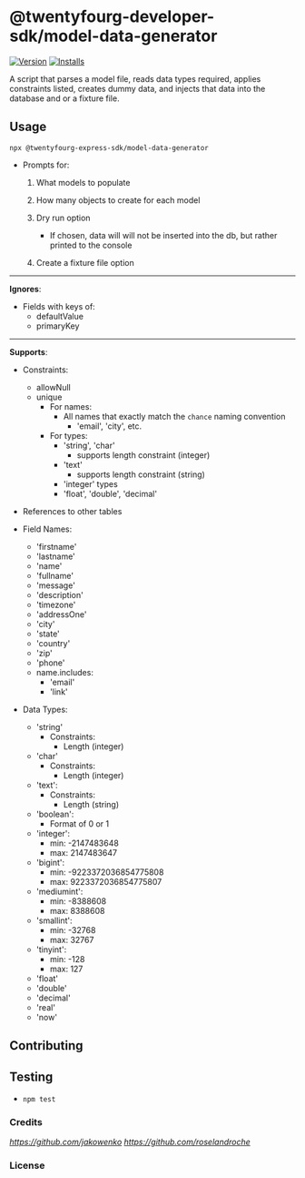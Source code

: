 # @twentyfourg-developer-sdk/model-data-generator

[![Version](https://flat.badgen.net/npm/v/@twentyfourg-developer-sdk/model-data-generator)](https://github.com/twentyfourg/developer-sdk/releases) [![Installs](https://flat.badgen.net/npm/dt/@twentyfourg-developer-sdk/model-data-generator)](https://www.npmjs.com/package/@twentyfourg-developer-sdk/model-data-generator)

A script that parses a model file, reads data types required, applies constraints listed, creates dummy data, and injects that data into the database and or a fixture file.

## Usage

```
npx @twentyfourg-express-sdk/model-data-generator
```

- Prompts for:

  1. What models to populate
  2. How many objects to create for each model
  3. Dry run option

     - If chosen, data will will not be inserted into the db, but rather printed to the console

  4. Create a fixture file option

---

**Ignores**:

- Fields with keys of:
  - defaultValue
  - primaryKey

---

**Supports**:

- Constraints:

  - allowNull
  - unique
    - For names:
      - All names that exactly match the `chance` naming convention
        - 'email', 'city', etc.
    - For types:
      - 'string', 'char'
        - supports length constraint (integer)
      - 'text'
        - supports length constraint (string)
      - 'integer' types
      - 'float', 'double', 'decimal'

- References to other tables

- Field Names:

  - 'firstname'
  - 'lastname'
  - 'name'
  - 'fullname'
  - 'message'
  - 'description'
  - 'timezone'
  - 'addressOne'
  - 'city'
  - 'state'
  - 'country'
  - 'zip'
  - 'phone'
  - name.includes:
    - 'email'
    - 'link'

- Data Types:
  - 'string'
    - Constraints:
      - Length (integer)
  - 'char'
    - Constraints:
      - Length (integer)
  - 'text':
    - Constraints:
      - Length (string)
  - 'boolean':
    - Format of 0 or 1
  - 'integer':
    - min: -2147483648
    - max: 2147483647
  - 'bigint':
    - min: -9223372036854775808
    - max: 9223372036854775807
  - 'mediumint':
    - min: -8388608
    - max: 8388608
  - 'smallint':
    - min: -32768
    - max: 32767
  - 'tinyint':
    - min: -128
    - max: 127
  - 'float'
  - 'double'
  - 'decimal'
  - 'real'
  - 'now'

## Contributing

## Testing

- `npm test`

### Credits

*https://github.com/jakowenko*
*https://github.com/roselandroche*

### License
